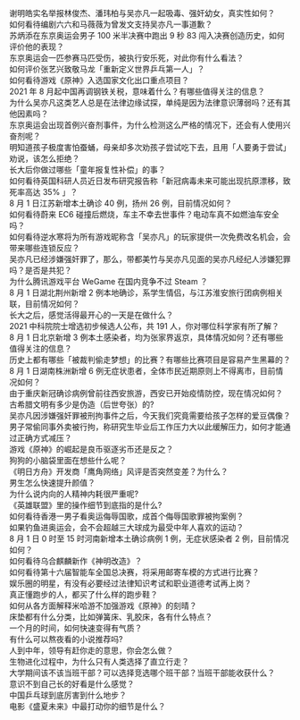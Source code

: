 谢明皓实名举报林俊杰、潘玮柏与吴亦凡一起吸毒、强奸幼女，真实性如何？  
如何看待编剧六六和马薇薇为曾发文支持吴亦凡一事道歉？  
苏炳添在东京奥运会男子 100 米半决赛中跑出 9 秒 83 闯入决赛创造历史，如何评价他的表现？  
东京奥运会一匹参赛马匹受伤，被执行安乐死，对此你有什么看法？  
如何评价张艺兴致敬马龙「重新定义世界乒乓第一人」？  
如何看待游戏《原神》入选国家文化出口重点项目？  
2021 年 8 月起中国再调钢铁关税，意味着什么？有哪些值得关注的信息？  
为什么吴亦凡这类艺人总是在法律边缘试探，单纯是因为法律意识薄弱吗？还有其他因素吗？  
东京奥运会出现首例兴奋剂事件，为什么检测这么严格的情况下，还会有人使用兴奋剂呢？  
明知道孩子极度害怕蚕蛹，母亲却多次劝孩子尝试吃下去，且用「人要勇于尝试」劝说，该怎么拒绝？  
长大后你做过哪些「童年报复性补偿」的事？  
如何看待英国科研人员近日发布研究报告称「新冠病毒未来可能出现抗原漂移，致死率高达 35% 」？  
8 月 1 日江苏新增本土确诊 40 例，扬州 26 例，目前情况如何？  
如何看待蔚来 EC6 碰撞后燃烧，车主不幸去世事件？电动车真不如燃油车安全吗？  
如何看待逆水寒将为所有游戏昵称含「吴亦凡」的玩家提供一次免费改名机会，会带来哪些连锁反应？  
吴亦凡已经涉嫌强奸罪了，那么，带都美竹与吴亦凡见面的吴亦凡经纪人涉嫌犯罪吗？是否是共犯？  
为什么腾讯游戏平台 WeGame 在国内竞争不过 Steam ？  
8 月 1 日湖北荆州新增 2 例本地确诊，系学生情侣，与江苏淮安旅行团病例相关联，目前情况如何？  
长大之后，感觉活得最开心的一天是在做什么？  
2021 中科院院士增选初步候选人公布，共 191 人，你对哪位科学家有所了解？  
8 月 1 日北京新增 3 例本土感染者，均为张家界返京，具体情况如何？还有哪些值得关注的信息？  
历史上都有哪些「被裁判偷走梦想」的比赛？有哪些比赛项目是容易产生黑幕的？  
8 月 1 日湖南株洲新增 6 例无症状患者，全体市民近期原则上不得离市，目前情况如何？  
由于重庆新冠确诊病例曾前往西安旅游，西安已开始疫情防控，现在情况如何？  
古希腊文明有多少是伪造（后世夸张）的?  
吴亦凡因涉嫌强奸罪被刑拘事件之后，今天我们究竟需要给孩子怎样的爱豆偶像？  
男子常偷同事外卖被行拘，称研究生毕业后工作压力大以此缓解压力，如何才能通过正确方式减压？  
游戏《原神》的崛起是良币驱逐劣币还是反之？  
狗狗的小脑袋里面在想些什么呢？  
《明日方舟》开发商「鹰角网络」风评是否突然变差？为什么？  
男生怎么快速提升颜值？  
为什么说内向的人精神内耗很严重呢?  
《英雄联盟》里的操作细节到底指的是什么?  
如何看待香港一男子看奥运侮辱国歌，成首个侮辱国歌罪被拘案例？  
如果钓鱼进奥运会，会不会超越三大球成为最受中年人喜欢的运动？  
8 月 1 日 0 时至 15 时河南新增本土确诊病例 1 例，无症状感染者 2 例，目前情况如何？  
如何看待乌合麒麟新作《神明改造》？  
如何看待第十六届智能车全国总决赛，将采用邮寄车模的方式进行比赛？  
娱乐圈的明星，有没有必要经过法律知识考试和职业道德考试再上岗？  
真正懂跑步的人，都买了什么样的跑步鞋？  
如何从各方面解释米哈游不加强游戏《原神》的刻晴？  
床垫都有什么分类，比如弹簧床、乳胶床，各有什么特点？  
一个月的时间，如何快速变得有气质？  
有什么可以熬夜看的小说推荐吗?  
人到中年，领导有赶你走的意思，你会怎么做？  
生物进化过程中，为什么只有人类选择了直立行走？  
大学期间该不该当班干部？可以选择竞选哪个班干部？当班干部能收获什么？  
意识不到自己长的好看是什么感觉？  
中国乒乓球到底厉害到什么地步？  
电影《盛夏未来》中最打动你的细节是什么？  
